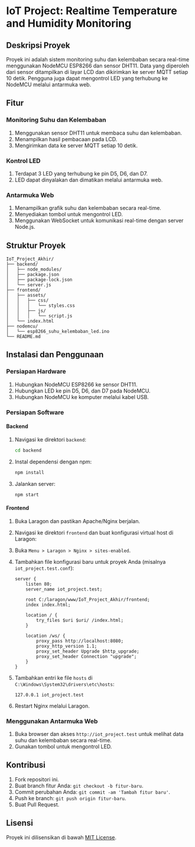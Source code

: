 # IoT Project: Realtime Temperature and Humidity Monitoring

## Deskripsi Proyek

Proyek ini adalah sistem monitoring suhu dan kelembaban secara real-time menggunakan NodeMCU ESP8266 dan sensor DHT11. Data yang diperoleh dari sensor ditampilkan di layar LCD dan dikirimkan ke server MQTT setiap 10 detik. Pengguna juga dapat mengontrol LED yang terhubung ke NodeMCU melalui antarmuka web.

## Fitur

### Monitoring Suhu dan Kelembaban
1. Menggunakan sensor DHT11 untuk membaca suhu dan kelembaban.
2. Menampilkan hasil pembacaan pada LCD.
3. Mengirimkan data ke server MQTT setiap 10 detik.

### Kontrol LED
1. Terdapat 3 LED yang terhubung ke pin D5, D6, dan D7.
2. LED dapat dinyalakan dan dimatikan melalui antarmuka web.

### Antarmuka Web
1. Menampilkan grafik suhu dan kelembaban secara real-time.
2. Menyediakan tombol untuk mengontrol LED.
3. Menggunakan WebSocket untuk komunikasi real-time dengan server Node.js.

## Struktur Proyek

```plaintext
IoT_Project_Akhir/
├── backend/
│   ├── node_modules/
│   ├── package.json
│   ├── package-lock.json
│   └── server.js
├── frontend/
│   ├── assets/
│   │   ├── css/
│   │   │   └── styles.css
│   │   ├── js/
│   │   │   └── script.js
│   └── index.html
├── nodemcu/
│   └── esp8266_suhu_kelembaban_led.ino
└── README.md
```

## Instalasi dan Penggunaan

### Persiapan Hardware
1. Hubungkan NodeMCU ESP8266 ke sensor DHT11.
2. Hubungkan LED ke pin D5, D6, dan D7 pada NodeMCU.
3. Hubungkan NodeMCU ke komputer melalui kabel USB.

### Persiapan Software

#### Backend
1. Navigasi ke direktori `backend`:
    ```sh
    cd backend
    ```
2. Instal dependensi dengan npm:
    ```sh
    npm install
    ```
3. Jalankan server:
    ```sh
    npm start
    ```

#### Frontend
1. Buka Laragon dan pastikan Apache/Nginx berjalan.
2. Navigasi ke direktori `frontend` dan buat konfigurasi virtual host di Laragon:
  1. Buka `Menu > Laragon > Nginx > sites-enabled`.
  2. Tambahkan file konfigurasi baru untuk proyek Anda (misalnya `iot_project.test.conf`):
      ```nginx
      server {
          listen 80;
          server_name iot_project.test;

          root C:/laragon/www/IoT_Project_Akhir/frontend;
          index index.html;

          location / {
              try_files $uri $uri/ /index.html;
          }

          location /ws/ {
              proxy_pass http://localhost:8080;
              proxy_http_version 1.1;
              proxy_set_header Upgrade $http_upgrade;
              proxy_set_header Connection "upgrade";
          }
      }
      ```
  3. Tambahkan entri ke file `hosts` di `C:\Windows\System32\drivers\etc\hosts`:
      ```plaintext
      127.0.0.1 iot_project.test
      ```

3. Restart Nginx melalui Laragon.

### Menggunakan Antarmuka Web
1. Buka browser dan akses `http://iot_project.test` untuk melihat data suhu dan kelembaban secara real-time.
2. Gunakan tombol untuk mengontrol LED.

## Kontribusi

1. Fork repositori ini.
2. Buat branch fitur Anda: `git checkout -b fitur-baru`.
3. Commit perubahan Anda: `git commit -am 'Tambah fitur baru'`.
4. Push ke branch: `git push origin fitur-baru`.
5. Buat Pull Request.

## Lisensi

Proyek ini dilisensikan di bawah [MIT License](LICENSE).
